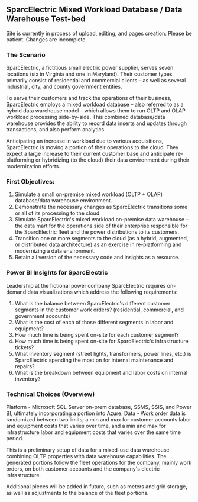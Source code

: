 ## SparcElectric Mixed Workload Database / Data Warehouse Test-bed

Site is currently in process of upload, editing, and pages creation.
            Please be patient. Changes are incomplete.
	    
### The Scenario
SparcElectric, a fictitious small electric power supplier, serves seven locations (six in Virginia and one in Maryland).  Their customer types primarily consist of residential and commercial clients – as well as several industrial, city, and county government entities.

To serve their customers and track the operations of their business, SparcElectric employs a mixed workload database – also referred to as a hybrid data warehouse model – which allows them to run OLTP and OLAP workload processing side-by-side. This combined database/data warehouse provides the ability to record data inserts and updates through transactions, and also perform analytics.

Anticipating an increase in workload due to various acquisitions, SparcElectric is moving a portion of their operations to the cloud. They expect a large increase to their current customer base and anticipate re-platforming or hybridizing (to the cloud) their data environment during their modernization efforts.

### First Objectives:
1. Simulate a small on-premise mixed workload (OLTP + OLAP) database/data warehouse environment.
2. Demonstrate the necessary changes as SparcElectric transitions some or all of its processing to the cloud.
3. Simulate SparcElectric's mixed workload on-premise data warehouse – the data mart for the operations side of their enterprise responsible for the SparcElectric fleet and the power distributions to its customers.
4. Transition one or more segments to the cloud (as a hybrid, augmented, or distributed data architecture) as an exercise in re-platforming and modernizing a data environment.
5. Retain all version of the necessary code and insights as a resource.

### Power BI Insights for SparcElectric
Leadership at the fictional power company SparcElectric requires on-demand data visualizations which address the following requirements:

1. What is the balance between SparcElectric's different customer segments in the customer work orders? (residential, commercial, and government accounts)
2. What is the cost of each of those different segments in labor and equipment?
3. How much time is being spent on-site for each customer segment?
4. How much time is being spent on-site for SparcElectric's infrastructure tickets?
5. What inventory segment (street lights, transformers, power lines, etc.) is SparcElectric spending the most on for internal maintenance and repairs?
6. What is the breakdown between equipment and labor costs on internal inventory?

### Technical Choices (Overview)
Platform - Microsoft SQL Server on-prem database, SSMS, SSIS, and Power BI, ultimately incorporating a portion into Azure. 
Data - Work order data is randomized between two limits; a min and max for customer accounts labor and equipment costs that varies over time, and a min and max for infrastructure labor and equipment costs that varies over the same time period.

This is a preliminary setup of data for a mixed-use data warehouse combining
            OLTP properties with data warehouse capabilities.
            The generated portions follow the fleet operations for the company, mainly
            work orders, on both customer accounts and the company's electric infrastructure.

Additional pieces will be added in future, such as meters and grid storage,
             as well as adjustments to the balance of the fleet portions.
             
             
             
